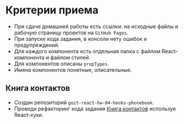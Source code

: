 
# Критерии приема

- При сдаче домашней работы есть ссылки: на исходные файлы и рабочую страницу
  проектов на `GitHub Pages`.
- При запуске кода задания, в консоли нету ошибок и предупреждений.
- Для каждого компонента есть отдельная папка с файлом React-компонента и файлом
  стилей.
- Для компонентов описаны `propTypes`.
- Имена компонентов понятные, описательные.

## Книга контактов

- Создан репозиторий `goit-react-hw-04-hooks-phonebook`.
- Проведи рефакторинг кода задания
  [Книга контактов](https://github.com/pavlykravlyk/goit-react-hw-03-phonebook) используя React-хуки.

